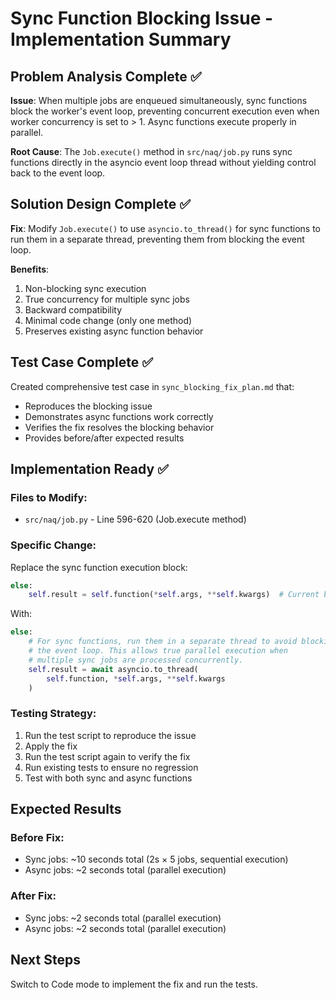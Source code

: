 # Sync Function Blocking Issue - Implementation Summary

## Problem Analysis Complete ✅

**Issue**: When multiple jobs are enqueued simultaneously, sync functions block the worker's event loop, preventing concurrent execution even when worker concurrency is set to > 1. Async functions execute properly in parallel.

**Root Cause**: The `Job.execute()` method in `src/naq/job.py` runs sync functions directly in the asyncio event loop thread without yielding control back to the event loop.

## Solution Design Complete ✅

**Fix**: Modify `Job.execute()` to use `asyncio.to_thread()` for sync functions to run them in a separate thread, preventing them from blocking the event loop.

**Benefits**:
1. Non-blocking sync execution
2. True concurrency for multiple sync jobs
3. Backward compatibility
4. Minimal code change (only one method)
5. Preserves existing async function behavior

## Test Case Complete ✅

Created comprehensive test case in `sync_blocking_fix_plan.md` that:
- Reproduces the blocking issue
- Demonstrates async functions work correctly
- Verifies the fix resolves the blocking behavior
- Provides before/after expected results

## Implementation Ready ✅

### Files to Modify:
- `src/naq/job.py` - Line 596-620 (Job.execute method)

### Specific Change:
Replace the sync function execution block:
```python
else:
    self.result = self.function(*self.args, **self.kwargs)  # Current blocking code
```

With:
```python
else:
    # For sync functions, run them in a separate thread to avoid blocking
    # the event loop. This allows true parallel execution when
    # multiple sync jobs are processed concurrently.
    self.result = await asyncio.to_thread(
        self.function, *self.args, **self.kwargs
    )
```

### Testing Strategy:
1. Run the test script to reproduce the issue
2. Apply the fix
3. Run the test script again to verify the fix
4. Run existing tests to ensure no regression
5. Test with both sync and async functions

## Expected Results

### Before Fix:
- Sync jobs: ~10 seconds total (2s × 5 jobs, sequential execution)
- Async jobs: ~2 seconds total (parallel execution)

### After Fix:
- Sync jobs: ~2 seconds total (parallel execution)
- Async jobs: ~2 seconds total (parallel execution)

## Next Steps

Switch to Code mode to implement the fix and run the tests.